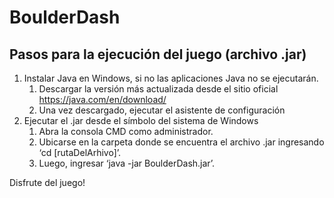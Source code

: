 # BoulderDash
## Pasos para la ejecución del juego (archivo .jar)

1. Instalar Java en Windows, si no las aplicaciones Java no se ejecutarán.
   1. Descargar la versión más actualizada desde el sitio oficial https://java.com/en/download/  
   2. Una vez descargado, ejecutar el asistente de configuración  
2. Ejecutar el .jar desde el símbolo del sistema de Windows
   1. Abra la consola CMD como administrador.
   2. Ubicarse en la carpeta donde se encuentra el archivo .jar ingresando ‘cd [rutaDelArhivo]’. 
   3. Luego, ingresar ‘java -jar BoulderDash.jar’.

Disfrute del juego!